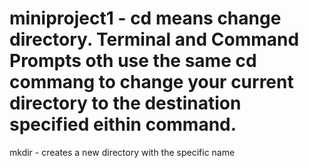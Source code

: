 # miniproject1 - cd means change directory. Terminal and Command Prompts oth use the same cd commang to change your current directory to the destination specified eithin command. 
mkdir - creates a new directory with the specific name
